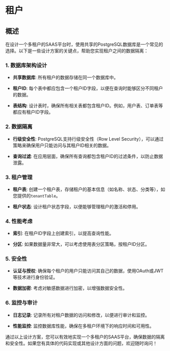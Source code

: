 # 租户

## 概述

在设计一个多租户的SAAS平台时，使用共享的PostgreSQL数据库是一个常见的选择。以下是一些设计方案的关键点，帮助您实现租户之间的数据隔离：

### 1. 数据库架构设计

* **共享数据库**: 所有租户的数据存储在同一个数据库中。

* **租户ID**: 每个表中都应包含一个租户ID字段，以便在查询时能够区分不同租户的数据。
* **表结构**: 设计表时，确保所有相关表都包含租户ID。例如，用户表、订单表等都应有租户ID字段。

### 2. 数据隔离

* **行级安全性**: PostgreSQL支持行级安全性（Row Level Security），可以通过策略来确保用户只能访问与其租户ID相关的数据。

* **查询过滤**: 在应用层面，确保所有查询都包含租户ID的过滤条件，以防止数据泄露。

### 3. 租户管理

* **租户表**: 创建一个租户表，存储租户的基本信息（如名称、状态、分类等），如您提供的`tenantTable`。

* **租户状态**: 设计租户状态字段，以便能够管理租户的激活和停用。

### 4. 性能考虑

* **索引**: 在租户ID字段上创建索引，以提高查询性能。

* **分区**: 如果数据量非常大，可以考虑使用表分区策略，按租户ID分区。

### 5. 安全性

* **认证与授权**: 确保每个租户的用户只能访问其自己的数据，使用OAuth或JWT等技术进行身份验证。

* **数据加密**: 考虑对敏感数据进行加密，以增强数据安全性。

### 6. 监控与审计

* **日志记录**: 记录所有对租户数据的访问和修改，以便进行审计和监控。

* **性能监控**: 监控数据库性能，确保在多租户环境下的响应时间和可用性。

通过以上设计方案，您可以有效地实现一个多租户的SAAS平台，确保数据的隔离和安全性。如果您有具体的代码实现或其他设计方面的问题，欢迎随时询问！
